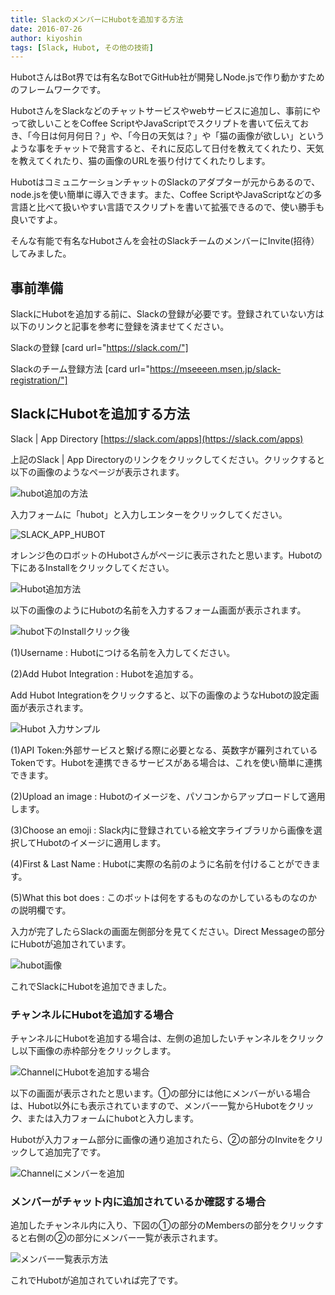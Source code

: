 ```yaml
---
title: SlackのメンバーにHubotを追加する方法
date: 2016-07-26
author: kiyoshin
tags: [Slack, Hubot, その他の技術]
---
```


HubotさんはBot界では有名なBotでGitHub社が開発しNode.jsで作り動かすためのフレームワークです。

HubotさんをSlackなどのチャットサービスやwebサービスに追加し、事前にやって欲しいことをCoffee ScriptやJavaScriptでスクリプトを書いて伝えておき、「今日は何月何日？」や、「今日の天気は？」や「猫の画像が欲しい」というような事をチャットで発言すると、それに反応して日付を教えてくれたり、天気を教えてくれたり、猫の画像のURLを張り付けてくれたりします。

HubotはコミュニケーションチャットのSlackのアダプターが元からあるので、node.jsを使い簡単に導入できます。また、Coffee ScriptやJavaScriptなどの多言語と比べて扱いやすい言語でスクリプトを書いて拡張できるので、使い勝手も良いですよ。

そんな有能で有名なHubotさんを会社のSlackチームのメンバーにInvite(招待）してみました。

## 事前準備
SlackにHubotを追加する前に、Slackの登録が必要です。登録されていない方は以下のリンクと記事を参考に登録を済ませてください。

Slackの登録
[card url="https://slack.com/"]

Slackのチーム登録方法
[card url="https://mseeeen.msen.jp/slack-registration/"]

## SlackにHubotを追加する方法
Slack | App Directory
[https://slack.com/apps](https://slack.com/apps)

上記のSlack | App Directoryのリンクをクリックしてください。クリックすると以下の画像のようなページが表示されます。

![hubot追加の方法](images/add-slack-to-hubot-1.png)

入力フォームに「hubot」と入力しエンターをクリックしてください。

![SLACK_APP_HUBOT](images/add-slack-to-hubot-2.png)

オレンジ色のロボットのHubotさんがページに表示されたと思います。Hubotの下にあるInstallをクリックしてください。

![Hubot追加方法](images/add-slack-to-hubot-3.png)

以下の画像のようにHubotの名前を入力するフォーム画面が表示されます。

![hubot下のInstallクリック後](images/add-slack-to-hubot-4.png)

(1)Username : Hubotにつける名前を入力してください。

(2)Add Hubot Integration : Hubotを追加する。

Add Hubot Integrationをクリックすると、以下の画像のようなHubotの設定画面が表示されます。

![Hubot 入力サンプル](images/add-slack-to-hubot-5.png)

(1)API Token:外部サービスと繋げる際に必要となる、英数字が羅列されているTokenです。Hubotを連携できるサービスがある場合は、これを使い簡単に連携できます。

(2)Upload an image : Hubotのイメージを、パソコンからアップロードして適用します。

(3)Choose an emoji : Slack内に登録されている絵文字ライブラリから画像を選択してHubotのイメージに適用します。

(4)First & Last Name : Hubotに実際の名前のように名前を付けることができます。

(5)What this bot does : このボットは何をするものなのかしているものなのかの説明欄です。

入力が完了したらSlackの画面左側部分を見てください。Direct Messageの部分にHubotが追加されています。

![hubot画像](images/add-slack-to-hubot-6.png)

これでSlackにHubotを追加できました。

### チャンネルにHubotを追加する場合
チャンネルにHubotを追加する場合は、左側の追加したいチャンネルをクリックし以下画像の赤枠部分をクリックします。

![ChannelにHubotを追加する場合](images/add-slack-to-hubot-7.png)

以下の画面が表示されたと思います。①の部分には他にメンバーがいる場合は、Hubot以外にも表示されていますので、メンバー一覧からHubotをクリック、または入力フォームにhubotと入力します。

Hubotが入力フォーム部分に画像の通り追加されたら、②の部分のInviteをクリックして追加完了です。

![Channelにメンバーを追加](images/add-slack-to-hubot-8.png)

### メンバーがチャット内に追加されているか確認する場合
追加したチャンネル内に入り、下図の①の部分のMembersの部分をクリックすると右側の②の部分にメンバー一覧が表示されます。

![メンバー一覧表示方法](images/add-slack-to-hubot-9.png)

これでHubotが追加されていれば完了です。